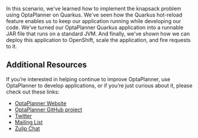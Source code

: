 In this scenario, we've learned how to implement the knapsack problem using OptaPlanner on Quarkus. We've seen how the Quarkus hot-reload feature enables us to keep our application running while developing our code. We've turned our OptaPlanner Quarkus application into a runnable JAR file that runs on a standard JVM. And finally, we've shown how we can deploy this application to OpenShift, scale the application, and fire requests to it.

## Additional Resources

If you’re interested in helping continue to improve OptaPlanner, use OptaPlanner to develop applications, or if you’re just curious about it, please check out these links:

* [OptaPlanner Website](https://optaplanner.org/)
* [OptaPlanner GitHub project](https://github.com/kiegroup/optaplanner)
* [Twitter](https://twitter.com/optaplanner)
* [Mailing List](https://groups.google.com/forum/#!forum/optaplanner-dev)
* [Zulip Chat](https://kie.zulipchat.com)

